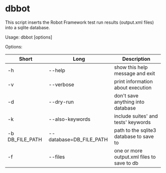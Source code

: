 dbbot
=====

This script inserts the Robot Framework test run results (output.xml files) into a sqlite database.

Usage: dbbot [options]

Options:

Short           | Long                    | Description
--------------- |-------------------------| ------------------------------------------
-h              | --help                  | show this help message and exit
-v              | --verbose               | print information about execution
-d              | --dry-run               | don't save anything into database
-k              | --also-keywords         | include suites' and tests' keywords
-b DB_FILE_PATH | --database=DB_FILE_PATH | path to the sqlite3 database to save to
-f              | --files                 | one or more output.xml files to save to db


